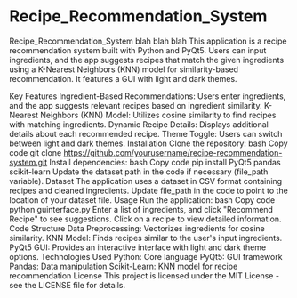# Recipe_Recommendation_System
Recipe_Recommendation_System blah blah blah
This application is a recipe recommendation system built with Python and PyQt5. Users can input ingredients, and the app suggests recipes that match the given ingredients using a K-Nearest Neighbors (KNN) model for similarity-based recommendation. It features a GUI with light and dark themes.

Key Features
Ingredient-Based Recommendations: Users enter ingredients, and the app suggests relevant recipes based on ingredient similarity.
K-Nearest Neighbors (KNN) Model: Utilizes cosine similarity to find recipes with matching ingredients.
Dynamic Recipe Details: Displays additional details about each recommended recipe.
Theme Toggle: Users can switch between light and dark themes.
Installation
Clone the repository:
bash
Copy code
git clone https://github.com/yourusername/recipe-recommendation-system.git
Install dependencies:
bash
Copy code
pip install PyQt5 pandas scikit-learn
Update the dataset path in the code if necessary (file_path variable).
Dataset
The application uses a dataset in CSV format containing recipes and cleaned ingredients.
Update file_path in the code to point to the location of your dataset file.
Usage
Run the application:
bash
Copy code
python guinterface.py
Enter a list of ingredients, and click "Recommend Recipe" to see suggestions.
Click on a recipe to view detailed information.
Code Structure
Data Preprocessing: Vectorizes ingredients for cosine similarity.
KNN Model: Finds recipes similar to the user's input ingredients.
PyQt5 GUI: Provides an interactive interface with light and dark theme options.
Technologies Used
Python: Core language
PyQt5: GUI framework
Pandas: Data manipulation
Scikit-Learn: KNN model for recipe recommendation
License
This project is licensed under the MIT License - see the LICENSE file for details.
